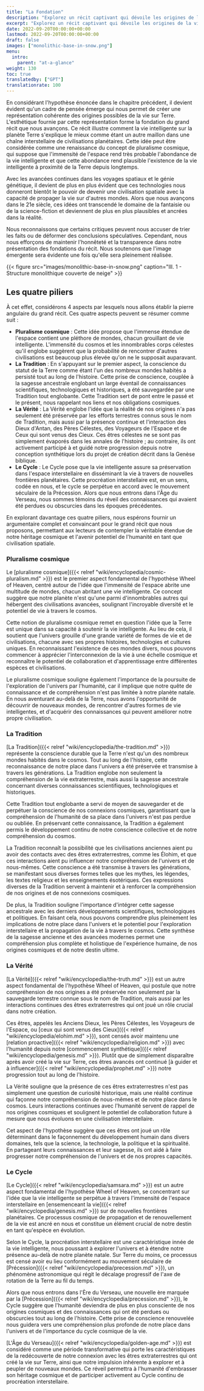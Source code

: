 ```yaml
---
title: "La Fondation"
description: "Explorez un récit captivant qui dévoile les origines de la vie sur Terre et nos liens cosmiques. Plongez dans les concepts du pluralisme cosmique, de la sagesse ancestrale, des êtres célestes et de la procréation interstellaire, tandis que nous contemplons le futur potentiel de l'humanité en tant que civilisation voyageant dans l'espace."
excerpt: "Explorez un récit captivant qui dévoile les origines de la vie sur Terre et nos liens cosmiques. Plongez dans les concepts du pluralisme cosmique, de la sagesse ancestrale, des êtres célestes et de la procréation interstellaire, tandis que nous contemplons le futur potentiel de l'humanité en tant que civilisation voyageant dans l'espace."
date: 2022-09-20T00:00:00+00:00
lastmod: 2022-09-20T00:00:00+00:00
draft: false
images: ["monolithic-base-in-snow.png"]
menu:
  intro:
    parent: "at-a-glance"
weight: 130
toc: true
translatedby: ["GPT"]
translationrate: 100
---
```


En considérant l'hypothèse énoncée dans le chapitre précédent, il devient évident qu'un cadre de pensée émerge qui nous permet de créer une représentation cohérente des origines possibles de la vie sur Terre. L'esthétique fournie par cette représentation forme la fondation du grand récit que nous avançons. Ce récit illustre comment la vie intelligente sur la planète Terre s'explique le mieux comme étant un autre maillon dans une chaîne interstellaire de civilisations planétaires. Cette idée peut être considérée comme une renaissance du concept de pluralisme cosmique, qui suppose que l'immensité de l'espace rend très probable l'abondance de la vie intelligente et que cette abondance rend plausible l'existence de la vie intelligente à proximité de la Terre depuis longtemps.

Avec les avancées continues dans les voyages spatiaux et le génie génétique, il devient de plus en plus évident que ces technologies nous donneront bientôt le pouvoir de devenir une civilisation spatiale avec la capacité de propager la vie sur d'autres mondes. Alors que nous avançons dans le 21e siècle, ces idées ont transcendé le domaine de la fantaisie ou de la science-fiction et deviennent de plus en plus plausibles et ancrées dans la réalité.

Nous reconnaissons que certains critiques peuvent nous accuser de trier les faits ou de déformer des conclusions spéculatives. Cependant, nous nous efforçons de maintenir l'honnêteté et la transparence dans notre présentation des fondations du récit. Nous soutenons que l'image émergente sera évidente une fois qu'elle sera pleinement réalisée.

{{< figure src="images/monolithic-base-in-snow.png" caption="Ill. 1 - Structure monolithique couverte de neige" >}}

## Les quatre piliers

À cet effet, considérons 4 aspects par lesquels nous allons établir la pierre angulaire du grand récit. Ces quatre aspects peuvent se résumer comme suit :

- **Pluralisme cosmique** : Cette idée propose que l'immense étendue de l'espace contient une pléthore de mondes, chacun grouillant de vie intelligente. L'immensité du cosmos et les innombrables corps célestes qu'il englobe suggèrent que la probabilité de rencontrer d'autres civilisations est beaucoup plus élevée qu'on ne le supposait auparavant.
- **La Tradition** : En s'appuyant sur le premier aspect, la conscience du statut de la Terre comme étant l'un des nombreux mondes habités a persisté tout au long de l'histoire. Cette prise de conscience, couplée à la sagesse ancestrale englobant un large éventail de connaissances scientifiques, technologiques et historiques, a été sauvegardée par une Tradition tout englobante. Cette Tradition sert de pont entre le passé et le présent, nous rappelant nos liens et nos obligations cosmiques.
- **La Vérité** : La Vérité englobe l'idée que la réalité de nos origines n'a pas seulement été préservée par les efforts terrestres connus sous le nom de Tradition, mais aussi par la présence continue et l'interaction des Dieux d'Antan, des Pères Célestes, des Voyageurs de l'Espace et de Ceux qui sont venus des Cieux. Ces êtres célestes ne se sont pas simplement évaporés dans les annales de l'histoire ; au contraire, ils ont activement participé à et guidé notre progression depuis notre conception synthétique lors du projet de création décrit dans la Genèse biblique.
- **Le Cycle** : Le Cycle pose que la vie intelligente assure sa préservation dans l'espace interstellaire en disséminant la vie à travers de nouvelles frontières planétaires. Cette procréation interstellaire est, en un sens, codée en nous, et le cycle se perpétue en accord avec le mouvement séculaire de la Précession. Alors que nous entrons dans l'Âge du Verseau, nous sommes témoins du réveil des connaissances qui avaient été perdues ou obscurcies dans les époques précédentes.

En explorant davantage ces quatre piliers, nous espérons fournir un argumentaire complet et convaincant pour le grand récit que nous proposons, permettant aux lecteurs de contempler la véritable étendue de notre héritage cosmique et l'avenir potentiel de l'humanité en tant que civilisation spatiale.

### Pluralisme cosmique

Le [pluralisme cosmique]({{< relref "wiki/encyclopedia/cosmic-pluralism.md" >}}) est le premier aspect fondamental de l'hypothèse Wheel of Heaven, centré autour de l'idée que l'immensité de l'espace abrite une multitude de mondes, chacun abritant une vie intelligente. Ce concept suggère que notre planète n'est qu'une parmi d'innombrables autres qui hébergent des civilisations avancées, soulignant l'incroyable diversité et le potentiel de vie à travers le cosmos.

Cette notion de pluralisme cosmique remet en question l'idée que la Terre est unique dans sa capacité à soutenir la vie intelligente. Au lieu de cela, il soutient que l'univers grouille d'une grande variété de formes de vie et de civilisations, chacune avec ses propres histoires, technologies et cultures uniques. En reconnaissant l'existence de ces mondes divers, nous pouvons commencer à apprécier l'interconnexion de la vie à une échelle cosmique et reconnaître le potentiel de collaboration et d'apprentissage entre différentes espèces et civilisations.

Le pluralisme cosmique souligne également l'importance de la poursuite de l'exploration de l'univers par l'humanité, car il implique que notre quête de connaissance et de compréhension n'est pas limitée à notre planète natale. En nous aventurant au-delà de la Terre, nous avons l'opportunité de découvrir de nouveaux mondes, de rencontrer d'autres formes de vie intelligentes, et d'acquérir des connaissances qui peuvent améliorer notre propre civilisation.

### La Tradition

[La Tradition]({{< relref "wiki/encyclopedia/the-tradition.md" >}}) représente la conscience durable que la Terre n'est qu'un des nombreux mondes habités dans le cosmos. Tout au long de l'histoire, cette reconnaissance de notre place dans l'univers a été préservée et transmise à travers les générations. La Tradition englobe non seulement la compréhension de la vie extraterrestre, mais aussi la sagesse ancestrale concernant diverses connaissances scientifiques, technologiques et historiques.

Cette Tradition tout englobante a servi de moyen de sauvegarder et de perpétuer la conscience de nos connexions cosmiques, garantissant que la compréhension de l'humanité de sa place dans l'univers n'est pas perdue ou oubliée. En préservant cette connaissance, la Tradition a également permis le développement continu de notre conscience collective et de notre compréhension du cosmos.

La Tradition reconnaît la possibilité que les civilisations anciennes aient pu avoir des contacts avec des êtres extraterrestres, comme les Élohim, et que ces interactions aient pu influencer notre compréhension de l'univers et de nous-mêmes. Cette conscience a été transmise à travers les générations, se manifestant sous diverses formes telles que les mythes, les légendes, les textes religieux et les enseignements ésotériques. Ces expressions diverses de la Tradition servent à maintenir et à renforcer la compréhension de nos origines et de nos connexions cosmiques.

De plus, la Tradition souligne l'importance d'intégrer cette sagesse ancestrale avec les derniers développements scientifiques, technologiques et politiques. En faisant cela, nous pouvons comprendre plus pleinement les implications de notre place dans l'univers et le potentiel pour l'exploration interstellaire et la propagation de la vie à travers le cosmos. Cette synthèse de la sagesse ancienne et des avancées modernes permet une compréhension plus complète et holistique de l'expérience humaine, de nos origines cosmiques et de notre destin ultime.

### La Vérité

[La Vérité]({{< relref "wiki/encyclopedia/the-truth.md" >}}) est un autre aspect fondamental de l'hypothèse Wheel of Heaven, qui postule que notre compréhension de nos origines a été préservée non seulement par la sauvegarde terrestre connue sous le nom de Tradition, mais aussi par les interactions continues des êtres extraterrestres qui ont joué un rôle crucial dans notre création.

Ces êtres, appelés les Anciens Dieux, les Pères Célestes, les Voyageurs de l'Espace, ou [ceux qui sont venus des Cieux]({{< relref "wiki/encyclopedia/elohim.md" >}}), sont censés avoir maintenu une [relation proactive]({{< relref "wiki/encyclopedia/religion.md" >}}) avec l'humanité depuis notre [commencement synthétique]({{< relref "wiki/encyclopedia/genesis.md" >}}). Plutôt que de simplement disparaître après avoir créé la vie sur Terre, ces êtres avancés ont continué [à guider et à influencer]({{< relref "wiki/encyclopedia/prophet.md" >}}) notre progression tout au long de l'histoire.

La Vérité souligne que la présence de ces êtres extraterrestres n'est pas simplement une question de curiosité historique, mais une réalité continue qui façonne notre compréhension de nous-mêmes et de notre place dans le cosmos. Leurs interactions continues avec l'humanité servent de rappel de nos origines cosmiques et soulignent le potentiel de collaboration future à mesure que nous évoluons en une civilisation interstellaire.

Cet aspect de l'hypothèse suggère que ces êtres ont joué un rôle déterminant dans le façonnement du développement humain dans divers domaines, tels que la science, la technologie, la politique et la spiritualité. En partageant leurs connaissances et leur sagesse, ils ont aidé à faire progresser notre compréhension de l'univers et de nos propres capacités.

### Le Cycle

[Le Cycle]({{< relref "wiki/encyclopedia/samsara.md" >}}) est un autre aspect fondamental de l'hypothèse Wheel of Heaven, se concentrant sur l'idée que la vie intelligente se perpétue à travers l'immensité de l'espace interstellaire en [ensemenceant la vie]({{< relref "wiki/encyclopedia/genesis.md" >}}) sur de nouvelles frontières planétaires. Ce processus cosmique de propagation et de renouvellement de la vie est ancré en nous et constitue un élément crucial de notre destin en tant qu'espèce en évolution.

Selon le Cycle, la procréation interstellaire est une caractéristique innée de la vie intelligente, nous poussant à explorer l'univers et à étendre notre présence au-delà de notre planète natale. Sur Terre du moins, ce processus est censé avoir eu lieu conformément au mouvement séculaire de [Précession]({{< relref "wiki/encyclopedia/precession.md" >}}), un phénomène astronomique qui régit le décalage progressif de l'axe de rotation de la Terre au fil du temps.

Alors que nous entrons dans l'Ère du Verseau, une nouvelle ère marquée par la [Précession]({{< relref "wiki/encyclopedia/precession.md"  >}}), le Cycle suggère que l'humanité deviendra de plus en plus consciente de nos origines cosmiques et des connaissances qui ont été perdues ou obscurcies tout au long de l'histoire. Cette prise de conscience renouvelée nous guidera vers une compréhension plus profonde de notre place dans l'univers et de l'importance du cycle cosmique de la vie.

[L'Âge du Verseau]({{< relref "wiki/encyclopedia/golden-age.md" >}}) est considéré comme une période transformative qui porte les caractéristiques de la redécouverte de notre connexion avec les êtres extraterrestres qui ont créé la vie sur Terre, ainsi que notre impulsion inhérente à explorer et à peupler de nouveaux mondes. Ce réveil permettra à l'humanité d'embrasser son héritage cosmique et de participer activement au Cycle continu de procréation interstellaire.
